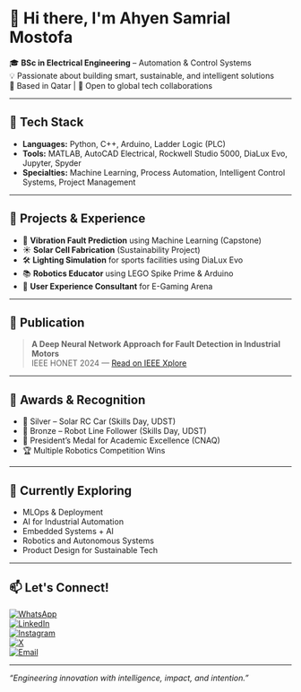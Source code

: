 # 👋 Hi there, I'm Ahyen Samrial Mostofa

🎓 **BSc in Electrical Engineering** – Automation & Control Systems  
💡 Passionate about building smart, sustainable, and intelligent solutions  
📍 Based in Qatar | 💼 Open to global tech collaborations  

---

## 🔧 Tech Stack
- **Languages:** Python, C++, Arduino, Ladder Logic (PLC)
- **Tools:** MATLAB, AutoCAD Electrical, Rockwell Studio 5000, DiaLux Evo, Jupyter, Spyder
- **Specialties:** Machine Learning, Process Automation, Intelligent Control Systems, Project Management

---

## 🚀 Projects & Experience
- 🤖 **Vibration Fault Prediction** using Machine Learning (Capstone)
- ☀️ **Solar Cell Fabrication** (Sustainability Project)
- 🛠️ **Lighting Simulation** for sports facilities using DiaLux Evo
- 📚 **Robotics Educator** using LEGO Spike Prime & Arduino
- 👥 **User Experience Consultant** for E-Gaming Arena

---

## 📄 Publication
> **A Deep Neural Network Approach for Fault Detection in Industrial Motors**  
IEEE HONET 2024 — [Read on IEEE Xplore](https://ieeexplore.ieee.org/document/10822897)

---

## 🏅 Awards & Recognition
- 🥈 Silver – Solar RC Car (Skills Day, UDST)
- 🥉 Bronze – Robot Line Follower (Skills Day, UDST)
- 🥇 President’s Medal for Academic Excellence (CNAQ)
- 🏆 Multiple Robotics Competition Wins

---

## 🌱 Currently Exploring
- MLOps & Deployment
- AI for Industrial Automation
- Embedded Systems + AI
- Robotics and Autonomous Systems
- Product Design for Sustainable Tech

---

## 📫 Let's Connect!

[![WhatsApp](https://img.shields.io/badge/WhatsApp-Chat-green?style=for-the-badge&logo=whatsapp)](https://wa.me/97466439780)  
[![LinkedIn](https://img.shields.io/badge/LinkedIn-Connect-blue?style=for-the-badge&logo=linkedin)](https://www.linkedin.com/in/ahyensm)  
[![Instagram](https://img.shields.io/badge/Instagram-Follow-red?style=for-the-badge&logo=instagram)](https://www.instagram.com/ahyensamrialmostofa/)  
[![X](https://img.shields.io/badge/X-Follow-black?style=for-the-badge&logo=twitter)](https://x.com/AhyenMostofa)  
[![Email](https://img.shields.io/badge/Email-Outlook-blue?style=for-the-badge&logo=microsoft-outlook)](mailto:ahyen-samrial-mostofa@outlook.com)

---

*“Engineering innovation with intelligence, impact, and intention.”*

